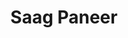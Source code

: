 ---
layout: recipe
title: "Saag Paneer"
title_pl: "Paneer ze Szpinakiem"
image: "/assets/img/saag_paneer.jpg"
prep_time: 30
servings: 4
description: "Home twist on a flavoursome vegeterian curry"
description_pl: "Mój domowy twist na smakowitą wegetariańską curry"

ingredients:
  - en: "1 Large onion"
    pl: "1 Duża cebula"
  - en: "4 Cloves of garlic"
    pl: "4 ząbki czosnku"
  - en: "2 tbsp. Curry powder"
    pl: ""
  - en: "1 tsp. Garam Masala"
    pl: ""
  - en: "1 tsp. Ground Corriander"
    pl: ""
  - en: "1tsp. Ground cumin"
    pl: ""
  - en: "1 Pack of spinach"
    pl: ""
  - en: "Paneer"
    pl: ""
  - en: "250g Mushrooms"
    pl: ""
  - en: "1 Pack of Quorn Pieces"
    pl: ""
  - en: "400ml Veggie Stock"
    pl: ""
  - en: "Salt"
    pl: ""
  - en: "Pepper"
    pl: ""
  - en: "Rice"
    pl: ""
  



instructions:
  - en: "Start by slicing your onions and chopping your garlic."
    pl: ""
  - en: "Heat a tbsp. of oil in a pan and fry your onion and garlic."
    pl: ""
  - en: "Add your spices and fry for 1 min."
    pl: ""
  - en: "Add the veggie stock to the pan and then add your garlic and let it simmer for 2-3mins."
    pl: ""
  - en: "Transfer everything to a blander and blend until smooth. You can alternatively use a hand blender if using a steel pan."
    pl: ""
  - en: "Transfer the sauce back into the pan and chop your mushroom into whatever size/shape you like, then add to the sauce."
    pl: ""
  - en: "Chop the paneer into large squares and add to the pan, then add the quorn pieces."
    pl: ""
  - en: "Whilst the sauce is cooking so that the quorn piece cooked throughout, boil some rice."
    pl: ""
  - en: "Add salt and pepper to the sauce to taste."
    pl: ""
  - en: "Serve with rice."
    pl: ""
  

---
